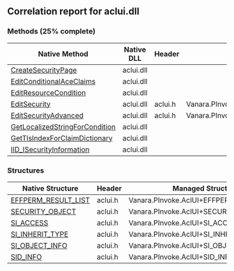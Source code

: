 ## Correlation report for aclui.dll
### Methods (25% complete)
Native Method | Native DLL | Header | Managed Method
---- | ---- | ---- | ----
[CreateSecurityPage](https://www.google.com/search?num=5&q=CreateSecurityPage+site%3Amsdn.microsoft.com) | aclui.dll |  | 
[EditConditionalAceClaims](https://www.google.com/search?num=5&q=EditConditionalAceClaims+site%3Amsdn.microsoft.com) | aclui.dll |  | 
[EditResourceCondition](https://www.google.com/search?num=5&q=EditResourceCondition+site%3Amsdn.microsoft.com) | aclui.dll |  | 
[EditSecurity](https://www.google.com/search?num=5&q=EditSecurity+site%3Amsdn.microsoft.com) | aclui.dll | aclui.h | Vanara.PInvoke.AclUI.EditSecurity
[EditSecurityAdvanced](https://www.google.com/search?num=5&q=EditSecurityAdvanced+site%3Amsdn.microsoft.com) | aclui.dll | aclui.h | Vanara.PInvoke.AclUI.EditSecurityAdvanced
[GetLocalizedStringForCondition](https://www.google.com/search?num=5&q=GetLocalizedStringForCondition+site%3Amsdn.microsoft.com) | aclui.dll |  | 
[GetTlsIndexForClaimDictionary](https://www.google.com/search?num=5&q=GetTlsIndexForClaimDictionary+site%3Amsdn.microsoft.com) | aclui.dll |  | 
[IID_ISecurityInformation](https://www.google.com/search?num=5&q=IID_ISecurityInformation+site%3Amsdn.microsoft.com) | aclui.dll |  | 
### Structures
Native Structure | Header | Managed Structure
---- | ---- | ----
[EFFPERM_RESULT_LIST](https://www.google.com/search?num=5&q=EFFPERM_RESULT_LIST+site%3Amsdn.microsoft.com) | aclui.h | Vanara.PInvoke.AclUI+EFFPERM_RESULT_LIST
[SECURITY_OBJECT](https://www.google.com/search?num=5&q=SECURITY_OBJECT+site%3Amsdn.microsoft.com) | aclui.h | Vanara.PInvoke.AclUI+SECURITY_OBJECT
[SI_ACCESS](https://www.google.com/search?num=5&q=SI_ACCESS+site%3Amsdn.microsoft.com) | aclui.h | Vanara.PInvoke.AclUI+SI_ACCESS
[SI_INHERIT_TYPE](https://www.google.com/search?num=5&q=SI_INHERIT_TYPE+site%3Amsdn.microsoft.com) | aclui.h | Vanara.PInvoke.AclUI+SI_INHERIT_TYPE
[SI_OBJECT_INFO](https://www.google.com/search?num=5&q=SI_OBJECT_INFO+site%3Amsdn.microsoft.com) | aclui.h | Vanara.PInvoke.AclUI+SI_OBJECT_INFO
[SID_INFO](https://www.google.com/search?num=5&q=SID_INFO+site%3Amsdn.microsoft.com) | aclui.h | Vanara.PInvoke.AclUI+SID_INFO
